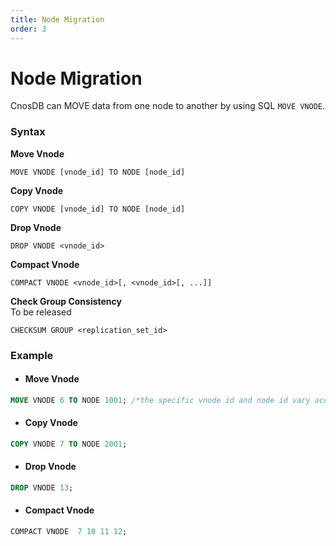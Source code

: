 ```yaml
---
title: Node Migration
order: 3
---
```


# Node Migration

CnosDB can MOVE data from one node to another by using SQL `MOVE VNODE`.

### Syntax

**Move Vnode**

```
MOVE VNODE [vnode_id] TO NODE [node_id]
```

**Copy Vnode**

```
COPY VNODE [vnode_id] TO NODE [node_id]
```

**Drop Vnode**

```
DROP VNODE <vnode_id>
```

**Compact Vnode**

```
COMPACT VNODE <vnode_id>[, <vnode_id>[, ...]]
```

**Check Group Consistency** \
To be released

```
CHECKSUM GROUP <replication_set_id>
```

### Example

- #### Move Vnode

```sql
MOVE VNODE 6 TO NODE 1001; /*the specific vnode id and node id vary according to the actual environment*/
```

- #### Copy Vnode

```SQL
COPY VNODE 7 TO NODE 2001;
```

- #### Drop Vnode

```sql
DROP VNODE 13;
```

- #### Compact Vnode

```sql
COMPACT VNODE  7 10 11 12;
```
